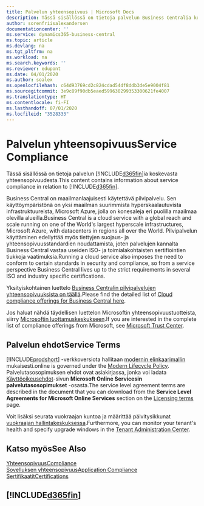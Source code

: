 ```yaml
---
title: Palvelun yhteensopivuus | Microsoft Docs
description: Tässä sisällössä on tietoja palvelun Business Centralia koskevasta yhteensopivuudesta.
author: sorenfriisalexandersen
documentationcenter: ''
ms.service: dynamics365-business-central
ms.topic: article
ms.devlang: na
ms.tgt_pltfrm: na
ms.workload: na
ms.search.keywords: ''
ms.reviewer: edupont
ms.date: 04/01/2020
ms.author: soalex
ms.openlocfilehash: c64d93769cd2c824cdad54df8ddb3de5e9004f81
ms.sourcegitcommit: 3e9c89f90db5eaed599630299353300621fe4007
ms.translationtype: HT
ms.contentlocale: fi-FI
ms.lasthandoff: 07/01/2020
ms.locfileid: "3528333"
---
```

# <a name="service-compliance"></a><span data-ttu-id="c7b40-103">Palvelun yhteensopivuus</span><span class="sxs-lookup"><span data-stu-id="c7b40-103">Service Compliance</span></span>
<span data-ttu-id="c7b40-104">Tässä sisällössä on tietoja palvelun [!INCLUDE[d365fin](../includes/d365fin_md.md)]ia koskevasta yhteensopivuudesta.</span><span class="sxs-lookup"><span data-stu-id="c7b40-104">This content contains information about service compliance in relation to [!INCLUDE[d365fin](../includes/d365fin_md.md)].</span></span>  

<span data-ttu-id="c7b40-105">Business Central on maailmanlaajuisesti käytettävä pilvipalvelu. Sen käyttöympäristönä on yksi maailman suurimmista hyperskaalautuvista infrastruktuureista, Microsoft Azure, jolla on konesaleja eri puolilla maailmaa olevilla alueilla.</span><span class="sxs-lookup"><span data-stu-id="c7b40-105">Business Central is a cloud service with a global reach and scale running on one of the World's largest hyperscale infrastructures, Microsoft Azure, with datacenters in regions all over the World.</span></span> <span data-ttu-id="c7b40-106">Pilvipalvelun käyttäminen edellyttää myös tiettyjen suojaus- ja yhteensopivuusstandardien noudattamista, joten palvelujen kannalta Business Central vastaa useiden ISO- ja toimialakohtaisten sertifiointien tiukkoja vaatimuksia.</span><span class="sxs-lookup"><span data-stu-id="c7b40-106">Running a cloud service also imposes the need to conform to certain standards in security and compliance, so from a service perspective Business Central lives up to the strict requirements in several ISO and industry specific certifications.</span></span>

<span data-ttu-id="c7b40-107">Yksityiskohtainen luettelo [Business Centralin pilvipalvelujen yhteensopivuuksista on täällä](https://aka.ms/d365-compliance-list).</span><span class="sxs-lookup"><span data-stu-id="c7b40-107">Please find the detailed list of [Cloud compliance offerings for Business Central here](https://aka.ms/d365-compliance-list).</span></span>

<span data-ttu-id="c7b40-108">Jos haluat nähdä täydellisen luettelon Microsoftin yhteensopivuustuotteista, siirry [Microsoftin luottamuskeskukseen](https://www.microsoft.com/trustcenter/compliance/complianceofferings).</span><span class="sxs-lookup"><span data-stu-id="c7b40-108">If you are interested in the complete list of compliance offerings from Microsoft, see [Microsoft Trust Center](https://www.microsoft.com/trustcenter/compliance/complianceofferings).</span></span>

## <a name="service-terms"></a><span data-ttu-id="c7b40-109">Palvelun ehdot</span><span class="sxs-lookup"><span data-stu-id="c7b40-109">Service Terms</span></span>

[!INCLUDE[prodshort](../includes/prodshort.md)] <span data-ttu-id="c7b40-110">-verkkoversiota hallitaan [modernin elinkaarimallin](https://support.microsoft.com/help/30881/modern-lifecycle-policy) mukaisesti.</span><span class="sxs-lookup"><span data-stu-id="c7b40-110">online is governed under the [Modern Lifecycle Policy](https://support.microsoft.com/help/30881/modern-lifecycle-policy).</span></span> <span data-ttu-id="c7b40-111">Palvelutasosopimuksen ehdot ovat asiakirjassa, jonka voi ladata [Käyttöoikeusehdot](https://www.microsoft.com/licensing/product-licensing/products)-sivun **Microsoft Online Servicesin palvelutasosopimukset** -osasta.</span><span class="sxs-lookup"><span data-stu-id="c7b40-111">The service level agreement terms are described in the document that you can download from the **Service Level Agreements for Microsoft Online Services** section on the [Licensing terms](https://www.microsoft.com/licensing/product-licensing/products) page.</span></span>  

<span data-ttu-id="c7b40-112">Voit lisäksi seurata vuokraajan kuntoa ja määrittää päivitysikkunat [vuokraajan hallintakeskuksessa](/dynamics365/business-central/dev-itpro/administration/tenant-admin-center).</span><span class="sxs-lookup"><span data-stu-id="c7b40-112">Furthermore, you can monitor your tenant's health and specify upgrade windows in the [Tenant Administration Center](/dynamics365/business-central/dev-itpro/administration/tenant-admin-center).</span></span>  

## <a name="see-also"></a><span data-ttu-id="c7b40-113">Katso myös</span><span class="sxs-lookup"><span data-stu-id="c7b40-113">See Also</span></span>

[<span data-ttu-id="c7b40-114">Yhteensopivuus</span><span class="sxs-lookup"><span data-stu-id="c7b40-114">Compliance</span></span>](compliance-overview.md)  
[<span data-ttu-id="c7b40-115">Sovelluksen yhteensopivuus</span><span class="sxs-lookup"><span data-stu-id="c7b40-115">Application Compliance</span></span>](compliance-application-compliance.md)  
[<span data-ttu-id="c7b40-116">Sertifikaatit</span><span class="sxs-lookup"><span data-stu-id="c7b40-116">Certifications</span></span>](compliance-certifications.md)  

## [!INCLUDE[d365fin](../includes/free_trial_md.md)]  
